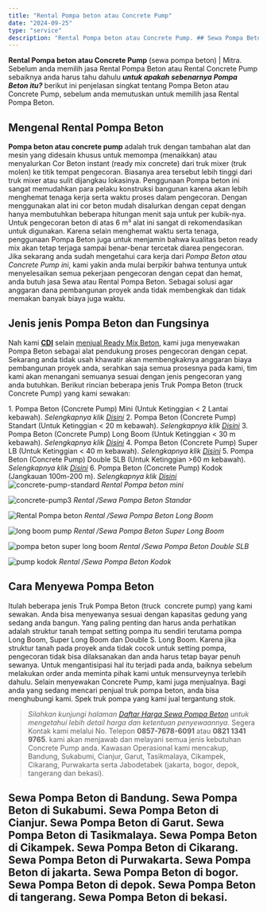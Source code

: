 ```yaml
---
title: "Rental Pompa beton atau Concrete Pump"
date: "2024-09-25"
type: "service"
description: "Rental Pompa beton atau Concrete Pump. ## Sewa Pompa Beton di Bandung. Sewa Pompa Beton di Sukabumi. Sewa Pompa Beton di Cianjur. Sewa Pompa Beton di Garut...."
---
```


**Rental Pompa beton atau Concrete Pump** (sewa pompa beton) | Mitra. Sebelum anda memilih jasa Rental Pompa Beton atau Rental Concrete Pump sebaiknya anda harus tahu dahulu _**untuk apakah sebenarnya Pompa Beton itu?**_ berikut ini penjelasan singkat tentang Pompa Beton atau Concrete Pump, sebelum anda memutuskan untuk memilih jasa Rental Pompa Beton.

 ## Mengenal Rental Pompa Beton
    
**Pompa beton atau concrete pump** adalah truk dengan tambahan alat dan mesin yang didesain khusus untuk memompa (menaikkan) atau menyalurkan Cor Beton instant (ready mix concrete) dari truk mixer (truk molen) ke titik tempat pengecoran. Biasanya area tersebut lebih tinggi dari truk mixer atau sulit dijangkau lokasinya. Penggunaan Pompa beton ini sangat memudahkan para pelaku konstruksi bangunan karena akan lebih menghemat tenaga kerja serta waktu proses dalam pengecoran. Dengan menggunakan alat ini cor beton mudah disalurkan dengan cepat dengan hanya membutuhkan beberapa hitungan menit saja untuk per kubik-nya. Untuk pengecoran beton di atas 6 m³ alat ini sangat di rekomendasikan untuk digunakan. Karena selain menghemat waktu serta tenaga, penggunaan Pompa Beton juga untuk menjamin bahwa kualitas beton ready mix akan tetap terjaga sampai benar-benar tercetak diarea pengecoran.
Jika sekarang anda sudah mengetahui cara kerja dari _Pompa Beton atau Concrete Pump ini_, kami yakin anda mulai berpikir bahwa tentunya untuk menyelesaikan semua pekerjaan pengecoran dengan cepat dan hemat, anda butuh jasa Sewa atau Rental Pompa Beton. Sebagai solusi agar anggaran dana pembangunan proyek anda tidak membengkak dan tidak memakan banyak biaya juga waktu.

 ## Jenis jenis Pompa Beton dan Fungsinya
    
Nah kami [**CDI**](/) selain [menjual Ready Mix Beton](/blog/keuntungan-menggunakan-minimix "Keuntungan Menggunakan Minimix"), kami juga menyewakan Pompa Beton sebagai alat pendukung proses pengecoran dengan cepat. Sekarang anda tidak usah khawatir akan membengkaknya anggaran biaya pembangunan proyek anda, serahkan saja semua prosesnya pada kami, tim kami akan menangani semuanya sesuai dengan jenis pengecoran yang anda butuhkan.
Berikut rincian beberapa jenis Truk Pompa Beton (truck Concrete Pump) yang kami sewakan:

1\. Pompa Beton (Concrete Pump) Mini (Untuk Ketinggian < 2 Lantai kebawah). _Selengkapnya klik [Disini](/sewa/pompa-beton-mini)_
2\. Pompa Beton (Concrete Pump) Standart (Untuk Ketinggian < 20 m kebawah). _Selengkapnya klik [Disini](/product/pompa-beton-mini-standar)_
3\. Pompa Beton (Concrete Pump) Long Boom (Untuk Ketinggian < 30 m kebawah). _Selengkapnya klik [Disini](/sewa/pompa-long-boom)_
4\. Pompa Beton (Concrete Pump) Super LB (Untuk Ketinggian < 40 m kebawah). _Selengkapnya klik [Disini](/sewa/super-long-boom)_
5\. Pompa Beton (Concrete Pump) Double SLB (Untuk Ketinggian >60 m kebawah). _Selengkapnya klik [Disini](/sewa/double-long-boom)_
6\. Pompa Beton (Concrete Pump) Kodok (Jangkauan 100m-200 m). _Selengkapnya klik [Disini](/sewa/pompa-kodok)_
![concrete-pump-standard](/images/blog/concrete-pump-mini.jpg)
*Rental Pompa beton mini*

![concrete-pump3](/images/blog/cara-kerja-concrete-pump.jpg)
*Rental /Sewa Pompa Beton Standar*

![Rental Pompa beton](/images/blog/pompa-long-boom.jpg)
*Rental /Sewa Pompa Beton Long Boom*

![long boom pump](/images/blog/pompa-long-boom.jpg)
*Rental /Sewa Pompa Beton Super Long Boom*

![pompa beton super long boom](/images/blog/pompa-long-boom.jpg)
*Rental /Sewa Pompa Beton Double SLB*

![pump kodok](/images/blog/pump-kodok.jpg)
*Rental /Sewa Pompa Beton Kodok*

 ## Cara Menyewa Pompa Beton
    
Itulah beberapa jenis Truk Pompa Beton (truck  concrete pump) yang kami sewakan. Anda bisa menyewanya sesuai dengan kapasitas gedung yang sedang anda bangun. Yang paling penting dan harus anda perhatikan adalah struktur tanah tempat setting pompa itu sendiri terutama pompa Long Boom, Super Long Boom dan Double S. Long Boom. Karena jika struktur tanah pada proyek anda tidak cocok untuk setting pompa, pengecoran tidak bisa dilaksanakan dan anda harus tetap bayar penuh sewanya. Untuk mengantisipasi hal itu terjadi pada anda, baiknya sebelum melakukan order anda meminta pihak kami untuk mensurveynya terlebih dahulu.
Selain menyewakan Concrete Pump, kami juga menjualnya. Bagi anda yang sedang mencari penjual truk pompa beton, anda bisa menghubungi kami. Spek truk pompa yang kami jual tergantung stok.
> _Silahkan kunjungi halaman [Daftar Harga Sewa Pompa Beton](/page/daftar-harga-rental-pompa-beton-dan-readymix-cor) untuk mengetahui lebih detail harga dan ketentuan penyewaannya._
Segera Kontak kami melalui No. Telepon **0857-7678-6091** atau **0821 1341 9765**. kami akan menjawab dan melayani semua jenis kebutuhan Concrete Pump anda. Kawasan Operasional kami mencakup, Bandung, Sukabumi, Cianjur, Garut, Tasikmalaya, Cikampek, Cikarang, Purwakarta serta Jabodetabek (jakarta, bogor, depok, tangerang dan bekasi).
## Sewa Pompa Beton di Bandung. Sewa Pompa Beton di Sukabumi. Sewa Pompa Beton di Cianjur. Sewa Pompa Beton di Garut. Sewa Pompa Beton di Tasikmalaya. Sewa Pompa Beton di Cikampek. Sewa Pompa Beton di Cikarang. Sewa Pompa Beton di Purwakarta. Sewa Pompa Beton di jakarta. Sewa Pompa Beton di bogor. Sewa Pompa Beton di depok. Sewa Pompa Beton di tangerang. Sewa Pompa Beton di bekasi.
